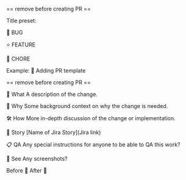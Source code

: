 == remove before creating PR ==

Title preset:

🐛 BUG

⭐ FEATURE

🧹 CHORE

Example: 🧹 Adding PR template

== remove before creating PR ==

🧩 What
A description of the change.

🤔 Why
Some background context on why the change is needed.

🛠 How
More in-depth discussion of the change or implementation.

📖 Story
[Name of Jira Story](Jira link)

📋 QA
Any special instructions for anyone to be able to QA this work?

👀 See
Any screenshots?

Before 🐛 After 🦋

